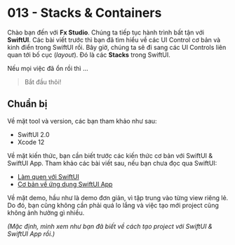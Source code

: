 # 013 - Stacks & Containers

Chào bạn đến với **Fx Studio**. Chúng ta tiếp tục hành trình bất tận với **SwiftUI**. Các bài viết trước thì bạn đã tìm hiểu về các UI Control cơ bản và kinh điển trong SwiftUI rồi. Bây giờ, chúng ta sẽ đi sang các UI Controls liên quan tới bố cục (*layout*). Đó là các **Stacks** trong SwiftUI.

Nếu mọi việc đã ổn rồi thì ...

> Bắt đầu thôi!

## Chuẩn bị

Về mặt tool và version, các bạn tham khảo như sau:

- SwiftUI 2.0
- Xcode 12

Về mặt kiến thức, bạn cần biết trước các kiến thức cơ bản với SwiftUI & SwiftUI App. Tham khảo các bài viết sau, nếu bạn chưa đọc qua SwiftUI:

- [Làm quen với SwiftUI](https://fxstudio.dev/swiftui-phan-1-lam-quen-voi-swiftui/)
- [Cơ bản về ứng dụng SwiftUI App](https://fxstudio.dev/swiftui-phan-2-co-ban-ve-ung-dung-swiftui-app/)

Về mặt demo, hầu như là demo đơn giản, vì tập trung vào từng view riêng lẻ. Do đó, bạn cũng không cần phải quá lo lắng và việc tạo mới project cũng không ảnh hưởng gì nhiều.

*(Mặc định, mình xem như bạn đã biết về cách tạo project với SwiftUI & SwiftUI App rồi.)*

















